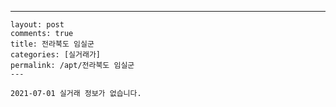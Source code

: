 ---
    layout: post
    comments: true
    title: 전라북도 임실군
    categories: [실거래가]
    permalink: /apt/전라북도 임실군
    ---

    2021-07-01 실거래 정보가 없습니다.

    